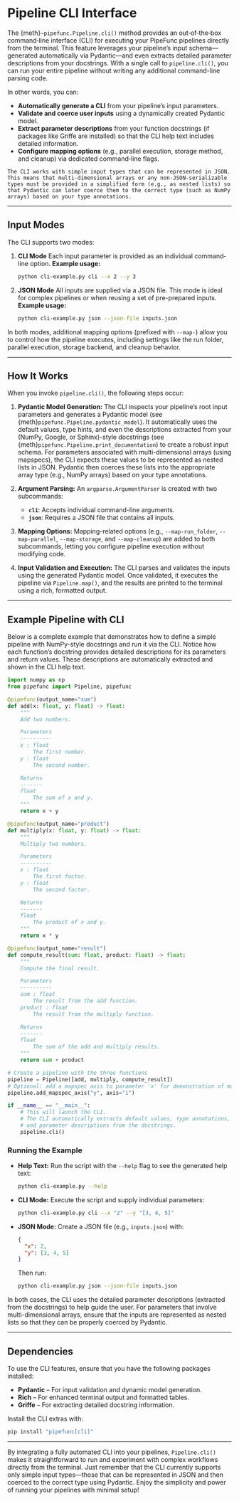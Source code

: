 # Pipeline CLI Interface

The {meth}`~pipefunc.Pipeline.cli()` method provides an out‐of‐the‐box command‐line interface (CLI) for executing your PipeFunc pipelines directly from the terminal.
This feature leverages your pipeline’s input schema—generated automatically via Pydantic—and even extracts detailed parameter descriptions from your docstrings.
With a single call to `pipeline.cli()`, you can run your entire pipeline without writing any additional command-line parsing code.

In other words, you can:

- **Automatically generate a CLI** from your pipeline’s input parameters.
- **Validate and coerce user inputs** using a dynamically created Pydantic model.
- **Extract parameter descriptions** from your function docstrings (if packages like Griffe are installed) so that the CLI help text includes detailed information.
- **Configure mapping options** (e.g., parallel execution, storage method, and cleanup) via dedicated command‐line flags.

```{note}
The CLI works with simple input types that can be represented in JSON.
This means that multi-dimensional arrays or any non-JSON-serializable types must be provided in a simplified form (e.g., as nested lists) so that Pydantic can later coerce them to the correct type (such as NumPy arrays) based on your type annotations.
```

---

## Input Modes

The CLI supports two modes:

1. **CLI Mode**
   Each input parameter is provided as an individual command‐line option.
   **Example usage:**

   ```bash
   python cli-example.py cli --x 2 --y 3
   ```

2. **JSON Mode**
   All inputs are supplied via a JSON file. This mode is ideal for complex pipelines or when reusing a set of pre-prepared inputs.
   **Example usage:**

   ```bash
   python cli-example.py json --json-file inputs.json
   ```

In both modes, additional mapping options (prefixed with `--map-`) allow you to control how the pipeline executes, including settings like the run folder, parallel execution, storage backend, and cleanup behavior.

---

## How It Works

When you invoke `pipeline.cli()`, the following steps occur:

1. **Pydantic Model Generation:**
   The CLI inspects your pipeline’s root input parameters and generates a Pydantic model (see {meth}`pipefunc.Pipeline.pydantic_model`).
   It automatically uses the default values, type hints, and even the descriptions extracted from your (NumPy, Google, or Sphinx)-style docstrings (see {meth}`pipefunc.Pipeline.print_documentation`) to create a robust input schema.
   For parameters associated with multi-dimensional arrays (using mapspecs), the CLI expects these values to be represented as nested lists in JSON.
   Pydantic then coerces these lists into the appropriate array type (e.g., NumPy arrays) based on your type annotations.

2. **Argument Parsing:**
   An `argparse.ArgumentParser` is created with two subcommands:
   - **`cli`**: Accepts individual command-line arguments.
   - **`json`**: Requires a JSON file that contains all inputs.

3. **Mapping Options:**
   Mapping-related options (e.g., `--map-run_folder`, `--map-parallel`, `--map-storage`, and `--map-cleanup`) are added to both subcommands, letting you configure pipeline execution without modifying code.

4. **Input Validation and Execution:**
   The CLI parses and validates the inputs using the generated Pydantic model.
   Once validated, it executes the pipeline via `Pipeline.map()`, and the results are printed to the terminal using a rich, formatted output.

---

## Example Pipeline with CLI

Below is a complete example that demonstrates how to define a simple pipeline with NumPy-style docstrings and run it via the CLI.
Notice how each function’s docstring provides detailed descriptions for its parameters and return values.
These descriptions are automatically extracted and shown in the CLI help text.

```python
import numpy as np
from pipefunc import Pipeline, pipefunc

@pipefunc(output_name="sum")
def add(x: float, y: float) -> float:
    """
    Add two numbers.

    Parameters
    ----------
    x : float
        The first number.
    y : float
        The second number.

    Returns
    -------
    float
        The sum of x and y.
    """
    return x + y

@pipefunc(output_name="product")
def multiply(x: float, y: float) -> float:
    """
    Multiply two numbers.

    Parameters
    ----------
    x : float
        The first factor.
    y : float
        The second factor.

    Returns
    -------
    float
        The product of x and y.
    """
    return x * y

@pipefunc(output_name="result")
def compute_result(sum: float, product: float) -> float:
    """
    Compute the final result.

    Parameters
    ----------
    sum : float
        The result from the add function.
    product : float
        The result from the multiply function.

    Returns
    -------
    float
        The sum of the add and multiply results.
    """
    return sum + product

# Create a pipeline with the three functions
pipeline = Pipeline([add, multiply, compute_result])
# Optional: add a mapspec axis to parameter 'x' for demonstration of multi-dimensional inputs.
pipeline.add_mapspec_axis("y", axis="i")

if __name__ == "__main__":
    # This will launch the CLI.
    # The CLI automatically extracts default values, type annotations,
    # and parameter descriptions from the docstrings.
    pipeline.cli()
```

### Running the Example

- **Help Text:**
  Run the script with the `--help` flag to see the generated help text:

  ```bash
  python cli-example.py --help
  ```

- **CLI Mode:**
  Execute the script and supply individual parameters:

  ```bash
  python cli-example.py cli --x "2" --y "[3, 4, 5]"
  ```

- **JSON Mode:**
  Create a JSON file (e.g., `inputs.json`) with:

  ```json
  {
    "x": 2,
    "y": [3, 4, 5]
  }
  ```

  Then run:

  ```bash
  python cli-example.py json --json-file inputs.json
  ```

In both cases, the CLI uses the detailed parameter descriptions (extracted from the docstrings) to help guide the user.
For parameters that involve multi-dimensional arrays, ensure that the inputs are represented as nested lists so that they can be properly coerced by Pydantic.

---

## Dependencies

To use the CLI features, ensure that you have the following packages installed:

- **Pydantic** – For input validation and dynamic model generation.
- **Rich** – For enhanced terminal output and formatted tables.
- **Griffe** – For extracting detailed docstring information.

Install the CLI extras with:

```bash
pip install "pipefunc[cli]"
```

---

By integrating a fully automated CLI into your pipelines, `Pipeline.cli()` makes it straightforward to run and experiment with complex workflows directly from the terminal.
Just remember that the CLI currently supports only simple input types—those that can be represented in JSON and then coerced to the correct type using Pydantic.
Enjoy the simplicity and power of running your pipelines with minimal setup!
